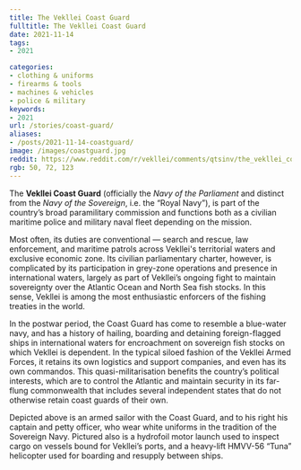 ```yaml
---
title: The Vekllei Coast Guard
fulltitle: The Vekllei Coast Guard
date: 2021-11-14
tags:
- 2021

categories:
- clothing & uniforms
- firearms & tools
- machines & vehicles
- police & military
keywords:
- 2021
url: /stories/coast-guard/
aliases:
- /posts/2021-11-14-coastguard/
image: /images/coastguard.jpg
reddit: https://www.reddit.com/r/vekllei/comments/qtsinv/the_vekllei_coast_guard/
rgb: 50, 72, 123
---
```

The **Vekllei Coast Guard** (officially the *Navy of the Parliament* and distinct from the *Navy of the Sovereign*, i.e. the “Royal Navy”), is part of the country’s broad paramilitary commission and functions both as a civilian maritime police and military naval fleet depending on the mission.

Most often, its duties are conventional — search and rescue, law enforcement, and maritime patrols across Vekllei's territorial waters and exclusive economic zone. Its civilian parliamentary charter, however, is complicated by its participation in grey-zone operations and presence in international waters, largely as part of Vekllei’s ongoing fight to maintain sovereignty over the Atlantic Ocean and North Sea fish stocks. In this sense, Vekllei is among the most enthusiastic enforcers of the fishing treaties in the world.

In the postwar period, the Coast Guard has come to resemble a blue-water navy, and has a history of hailing, boarding and detaining foreign-flagged ships in international waters for encroachment on sovereign fish stocks on which Vekllei is dependent. In the typical siloed fashion of the Vekllei Armed Forces, it retains its own logistics and support companies, and even has its own commandos. This quasi-militarisation benefits the country’s political interests, which are to control the Atlantic and maintain security in its far-flung commonwealth that includes several independent states that do not otherwise retain coast guards of their own.

Depicted above is an armed sailor with the Coast Guard, and to his right his captain and petty officer, who wear white uniforms in the tradition of the Sovereign Navy. Pictured also is a hydrofoil motor launch used to inspect cargo on vessels bound for Vekllei’s ports, and a heavy-lift HMVV-56 “Tuna” helicopter used for boarding and resupply between ships.
